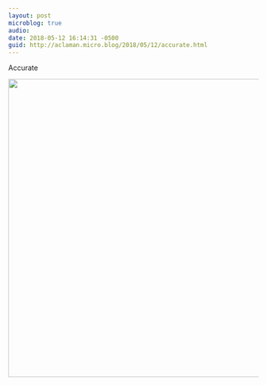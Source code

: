 ```yaml
---
layout: post
microblog: true
audio: 
date: 2018-05-12 16:14:31 -0500
guid: http://aclaman.micro.blog/2018/05/12/accurate.html
---
```

Accurate

<img src="http://micro.alexclaman.com/uploads/2018/daead9fae1.jpg" width="600" height="600" />
